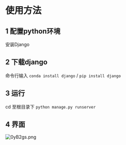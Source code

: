 
# 使用方法

## 1 配置python环境
安装Django

## 2 下载django
命令行输入 `conda install django` / `pip install django`

## 3 运行
cd 至根目录下 `python manage.py runserver`

## 4 界面
![0yB2gs.png](https://s1.ax1x.com/2020/10/10/0yB2gs.png)
